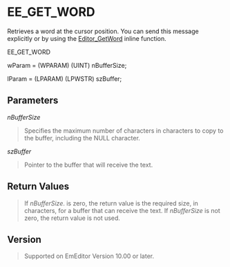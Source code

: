 # EE\_GET\_WORD

Retrieves a word at the cursor position. You can send this message explicitly or
by using the [Editor\_GetWord](../macro/editor_getword) inline function.

EE\_GET\_WORD

wParam = (WPARAM) (UINT) nBufferSize;

lParam = (LPARAM) (LPWSTR) szBuffer;

## Parameters

_nBufferSize_

> Specifies the maximum number of characters in characters to copy to the buffer,
> including the NULL character.

_szBuffer_

> Pointer to the buffer that will receive the text.

## Return Values

> If _nBufferSize_. is zero, the return value is the required size, in characters,
> for a buffer that can receive the text. If _nBufferSize_ is not zero, the return value is not used.

## Version

> Supported on EmEditor Version 10.00 or later.